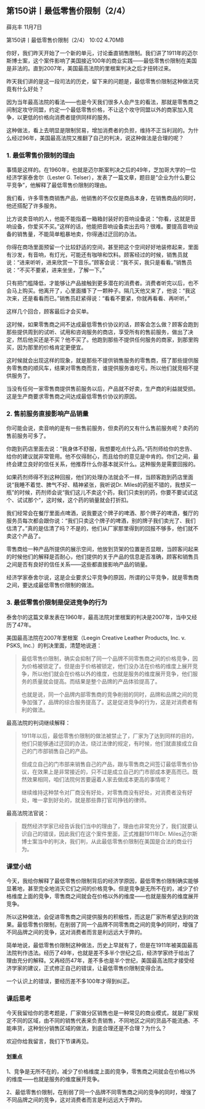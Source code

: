 

## 第150讲丨最低零售价限制（2/4）


薛兆丰
11月7日

第150讲丨最低零售价限制（2/4）
10:02 4.70MB


你好，我们昨天开始了一个新的单元，讨论垂直销售限制。我们讲了1911年的迈尔斯博士案，这个案件影响了美国接近100年的商业实践——最低零售价限制在美国是非法的。直到2007年，美国最高法院的里根案判决之后才扭转过来。

昨天我们讲的是这一段司法的历史，留下来的问题是，最低零售价限制这种做法究竟有什么好处？

因为当年最高法院的看法——也是今天我们很多人会产生的看法，那就是零售商之间制定攻守同盟，约定一个最低零售价格，不让这个攻守同盟以外的商家加入竞争，以更低的价格向消费者提供同样的服务。

这种做法，看上去明显是限制贸易，增加消费者的负担，维持不正当利润的。为什么经过96年，美国最高法院又推翻了自己的判决，说这种做法是合理的呢？

### 1. 最低零售价限制的理由

事情是这样的。在1960年，也就是迈尔斯案判决之后的49年，芝加哥大学的一位经济学家泰舍尔（Lester G. Telser），发表了一篇文章，题目是“企业为什么要公平竞争”，他解释了最低零售价限制的理由。

我们看，许多零售商销售产品，他销售的不仅仅是商品本身，在销售商品的同时，他还搭配了许多服务。

比方说卖音响的人，他能不能指着一箱箱封装好的音响设备说：“你看，这就是音响设备，你爱买不买。”这样的话，他能把音响设备卖出去吗？很难。要提高音响设备的销售量，不能简单粗暴地卖，你得通过迂回的办法。

你得在商场里面预留一个比较舒适的空间，甚至把这个空间好好地装修起来，里面有沙发，有音响，有灯光，可能还有咖啡和饮料。顾客经过的时候，销售员就说：“进来听听，进来欣赏一下音乐。”顾客会说：“我不买，我只是看看。”销售员说：“不买不要紧，进来坐坐，了解一下。”

只有把门槛降低，才能够让产品接触到更多潜在的消费者。消费者听完以后，也不会马上购买。他离开了，心里面播下了一颗种子。隔几天他又来了，他说：“我这次来，还是看看而已。”销售员赶紧得说：“看看不要紧，你就再看看、再听听。”

这样几个回合，顾客最后才会买单。

这时候，如果零售商之间不达成最低零售价协议的话，顾客会怎么做？顾客会跑到那些提供周到的试听、试用和咨询服务的商店，享受所有的售前服务，做出了决定，然后他买还是不买？他不买了。他跑到那些不提供任何服务的商家，到那里购买，因为那里的价格肯定更便宜。

这时候就会出现这样的现象，就是那些不提供销售服务的零售商，搭了那些提供服务零售商的顺风车，结果对零售商而言，谁提供服务谁吃亏。所以他们就竞相不提供服务了。

当没有任何一家零售商提供售前服务以后，产品就不好卖，生产商的利益就受损。这是生产商要求零售商之间达成最低零售价协议的原因。

### 2. 售前服务直接影响产品销量

你可能会说，卖音响的是有一些售前服务，但卖药的又有什么售前服务呢？卖药的售前服务可多了。

你跑到药店里面去说：“我身体不舒服，我想要吃点什么药。”药剂师给你的忠告、给你的建议就非常管用。他不仅得耐心，而且给你的意见是中肯的。你们之间，最终会建立良好的信任关系，他推荐什么你基本就买什么。这种服务是需要回报的。

如果药剂师得不到这种回报，他们的处理办法就会不一样，当顾客跑到药店里面说“我睡不着觉、脾气不好、精神紧张，我听说Dr. Miles的药挺不错的，我想买一瓶”的时候，药剂师会说“我们这儿不卖这个药，我们只卖别的药，你要不要试试这个、试试那个”，这时候，这个药的销量就会打折扣。

我们经常会在餐厅里面点啤酒，说我要这个牌子的啤酒、那个牌子的啤酒，餐厅的服务员每次都会跟你说：“我们只卖这个牌子的啤酒，别的牌子我们卖光了、我们估清了。”真的是估清了吗？不是的，他们从厂家那里得到的回报不够多，他们就不卖这个产品了。

零售商给一种产品所提供的展示空间，他放到货架的位置是否显眼，当顾客问起来的时候他们的解释是否耐心，他们提供的关于产品的信息是否准确，顾客和销售员之间是否有良好的信任关系——这些都直接影响产品的销量。

经济学家泰舍尔说，这是企业要求公平竞争的原因，所谓的公平竞争，就是零售商之间，要达成最低零售价限制的做法。

### 3. 最低零售价限制是促进竞争的行为

泰舍尔的这篇文章发表在1960年，最高法院对里根案的判决是2007年，当中又经历了47年。

美国最高法院在2007年里根案（Leegin Creative Leather Products, Inc. v. PSKS, Inc.）的判决里面，清楚地说道：

> 最低零售价限制，确实会抑制了同一个品牌不同零售商之间的价格竞争，因为价格被锁定了。但是由于价格被锁定，他们没办法在价格的维度上展开竞争，所以他们就会在价格以外的维度，也就是服务的维度展开竞争，他们服务的质量就会提高。而结果是整个品牌的产品体验提高了。
>
>也就是说，同一个品牌内部零售商的竞争削弱的同时，品牌和品牌之间的竞争加强了，品牌的综合服务提高了。这是促进竞争的行为，这是对消费者有利的做法。

最高法院的判词继续解释：

> 1911年以后，最低零售价限制的做法被禁止了，厂家为了达到同样的目的，他们只能够通过迂回的办法，绕过法律的规定，有时候，他们就直接成立自己的门市部销售自己的产品。
>
> 但成立自己的门市部来销售自己的产品，跟与零售商之间签订最低零售价协议，在效果上是非常接近的，只不过是成立自己的门市部成本更高而已。既然效果相同，咱们法院何苦要逼着人家去做成本更高的事情呢？
>
>继续维持这种禁令对厂商没有好处，对零售商没有好处，对消费者没有好处，唯一拿到好处的，就是那些靠打官司挣钱的律师。

最高法院法官说：

> 既然经济学家已经告诉我们当中的理由了，理由也非常充分了，我们就要认识自己的错误，因此我们在这个案件里面，正式推翻1911年Dr. Miles迈尔斯博士案当中的判决，我们判，从此最低零售价限制在美国是合法的商业行为。

### 课堂小结

今天，我给你解释了最低零售价限制背后的经济学原因，最低零售价限制确实能够显著地，甚至完全地消灭它们之间的价格竞争。但是竞争是无所不在的，减少了价格维度上面的竞争，零售商之间就会在价格以外的维度——也就是服务的维度展开竞争。

所以这种做法，会促进零售商之间提供服务的积极性，而这是厂家所希望达到的效果。最低零售价限制，在削弱了同一个品牌不同零售商之间的竞争的同时，增强了不同品牌之间的竞争，这对消费者而言是利远远大于弊的。

简单地说，最低零售价限制这种做法，历史上早就有了，但是在1911年被美国最高法院判作违法。经历了49年，也就是差不多半个世纪之后，经济学家终于给出了理由充分的解释。又再经历47年，差不多也是半个世纪，美国最高法院才接受经济学家的建议，正式修正自己的错误，让最低零售价限制变得合法。

一个认识上的错误，要经历差不多100年才得到纠正。

### 课后思考

今天我留给你的思考题是，厂家做分区销售也是一种常见的商业模式，就是厂家规定不同的区域，由不同的销售代表来负责销售，不同地区之间的货品不能流通、不能串货，这种划分销售区域的做法，到底合理还是不合理？为什么？

欢迎你给我留言，我们下节课再见。

#### 划重点

1、竞争是无所不在的，减少了价格维度上面的竞争，零售商之间就会在价格以外的维度——也就是服务的维度展开竞争。

2、最低零售价限制，在削弱了同一个品牌不同零售商之间的竞争的同时，增强了不同品牌之间的竞争，这对消费者而言是利远远大于弊的。
